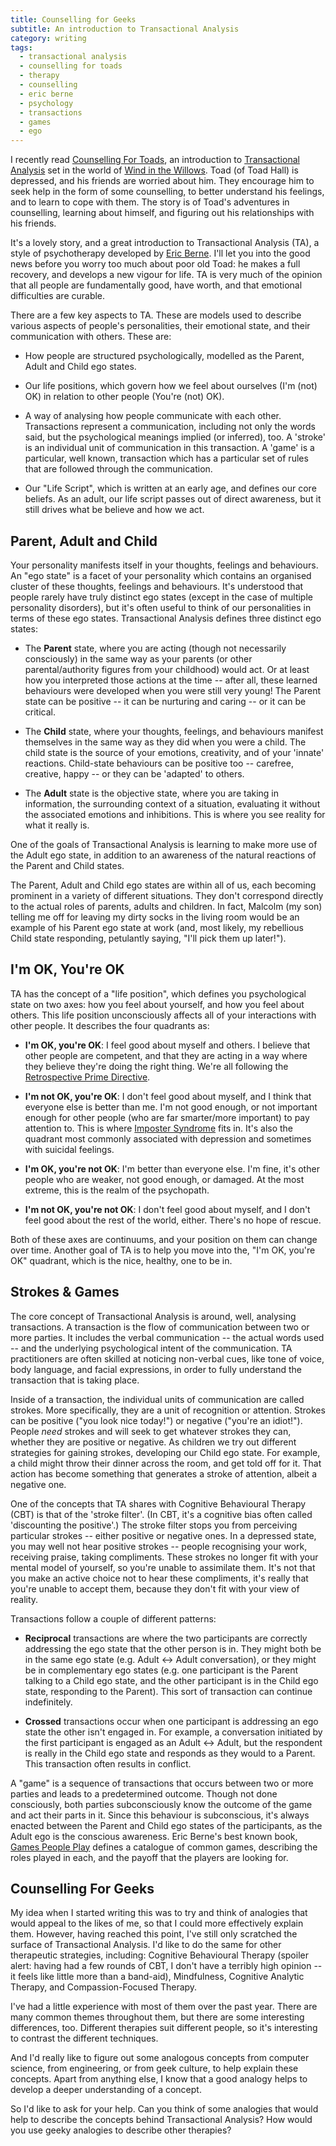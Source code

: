 ```yaml
---
title: Counselling for Geeks
subtitle: An introduction to Transactional Analysis
category: writing
tags:
  - transactional analysis
  - counselling for toads
  - therapy
  - counselling
  - eric berne
  - psychology
  - transactions
  - games
  - ego
---
```


I recently read [Counselling For Toads][], an introduction to
[Transactional Analysis][] set in the world of [Wind in the Willows][]. Toad
(of Toad Hall) is depressed, and his friends are worried about him. They
encourage him to seek help in the form of some counselling, to better
understand his feelings, and to learn to cope with them. The story is of Toad's
adventures in counselling, learning about himself, and figuring out his
relationships with his friends.

It's a lovely story, and a great introduction to Transactional Analysis (TA), a
style of psychotherapy developed by [Eric Berne][]. I'll let you into the good
news before you worry too much about poor old Toad: he makes a full recovery,
and develops a new vigour for life. TA is very much of the opinion that all
people are fundamentally good, have worth, and that emotional difficulties are
curable.

There are a few key aspects to TA. These are models used to describe various
aspects of people's personalities, their emotional state, and their
communication with others. These are:

* How people are structured psychologically, modelled as the Parent, Adult and
  Child ego states.

* Our life positions, which govern how we feel about ourselves (I'm (not) OK)
  in relation to other people (You're (not) OK).

* A way of analysing how people communicate with each other. Transactions
  represent a communication, including not only the words said, but the
  psychological meanings implied (or inferred), too. A 'stroke' is an
  individual unit of communication in this transaction. A 'game' is a
  particular, well known, transaction which has a particular set of rules that
  are followed through the communication.

* Our "Life Script", which is written at an early age, and defines our core
  beliefs. As an adult, our life script passes out of direct awareness, but it
  still drives what be believe and how we act.


## Parent, Adult and Child

Your personality manifests itself in your thoughts, feelings and behaviours. An
"ego state" is a facet of your personality which contains an organised cluster
of these thoughts, feelings and behaviours. It's understood that people rarely
have truly distinct ego states (except in the case of multiple personality
disorders), but it's often useful to think of our personalities in terms of
these ego states. Transactional Analysis defines three distinct ego states:

* The **Parent** state, where you are acting (though not necessarily
  consciously) in the same way as your parents (or other parental/authority
  figures from your childhood) would act. Or at least how you interpreted those
  actions at the time -- after all, these learned behaviours were developed
  when you were still very young! The Parent state can be positive -- it can be
  nurturing and caring -- or it can be critical.

* The **Child** state, where your thoughts, feelings, and behaviours manifest
  themselves in the same way as they did when you were a child. The child state
  is the source of your emotions, creativity, and of your 'innate' reactions.
  Child-state behaviours can be positive too -- carefree, creative, happy -- or
  they can be 'adapted' to others.

* The **Adult** state is the objective state, where you are taking in
  information, the surrounding context of a situation, evaluating it without
  the associated emotions and inhibitions. This is where you see reality for
  what it really is.

One of the goals of Transactional Analysis is learning to make more use of the
Adult ego state, in addition to an awareness of the natural reactions of the
Parent and Child states.

The Parent, Adult and Child ego states are within all of us, each becoming
prominent in a variety of different situations. They don't correspond directly
to the actual roles of parents, adults and children. In fact, Malcolm (my son)
telling me off for leaving my dirty socks in the living room would be an
example of his Parent ego state at work (and, most likely, my rebellious Child
state responding, petulantly saying, "I'll pick them up later!").

## I'm OK, You're OK

TA has the concept of a "life position", which defines you psychological state
on two axes: how you feel about yourself, and how you feel about others. This
life position unconsciously affects all of your interactions with other people.
It describes the four quadrants as:

* **I'm OK, you're OK**: I feel good about myself and others. I believe that
  other people are competent, and that they are acting in a way where they
  believe they're doing the right thing. We're all following the
  [Retrospective Prime Directive](http://www.retrospectives.com/pages/retroPrimeDirective.html).

* **I'm not OK, you're OK**: I don't feel good about myself, and I think that
  everyone else is better than me. I'm not good enough, or not important enough
  for other people (who are far smarter/more important) to pay attention to.
  This is where [Imposter Syndrome][] fits in. It's also the quadrant most
  commonly associated with depression and sometimes with suicidal feelings.

* **I'm OK, you're not OK**: I'm better than everyone else. I'm fine, it's
  other people who are weaker, not good enough, or damaged. At the most
  extreme, this is the realm of the psychopath.

* **I'm not OK, you're not OK**: I don't feel good about myself, and I don't
  feel good about the rest of the world, either. There's no hope of rescue.

Both of these axes are continuums, and your position on them can change over
time. Another goal of TA is to help you move into the, "I'm OK, you're OK"
quadrant, which is the nice, healthy, one to be in.

## Strokes & Games

The core concept of Transactional Analysis is around, well, analysing
transactions. A transaction is the flow of communication between two or more
parties. It includes the verbal communication -- the actual words used -- and
the underlying psychological intent of the communication. TA practitioners are
often skilled at noticing non-verbal cues, like tone of voice, body language,
and facial expressions, in order to fully understand the transaction that is
taking place.

Inside of a transaction, the individual units of communication are called
strokes. More specifically, they are a unit of recognition or attention.
Strokes can be positive ("you look nice today!") or negative ("you're an
idiot!"). People *need* strokes and will seek to get whatever strokes they can,
whether they are positive or negative. As children we try out different
strategies for gaining strokes, developing our Child ego state. For example, a
child might throw their dinner across the room, and get told off for it. That
action has become something that generates a stroke of attention, albeit a
negative one.

One of the concepts that TA shares with Cognitive Behavioural Therapy (CBT) is
that of the 'stroke filter'. (In CBT, it's a cognitive bias often called
'discounting the positive'.) The stroke filter stops you from perceiving
particular strokes -- either positive or negative ones. In a depressed state,
you may well not hear positive strokes -- people recognising your work,
receiving praise, taking compliments. These strokes no longer fit with your
mental model of yourself, so you're unable to assimilate them. It's not that
you make an active choice not to hear these compliments, it's really that
you're unable to accept them, because they don't fit with your view of reality.

Transactions follow a couple of different patterns:

* **Reciprocal** transactions are where the two participants are correctly
  addressing the ego state that the other person is in. They might both be in
  the same ego state (e.g. Adult <-> Adult conversation), or they might be in
  complementary ego states (e.g. one participant is the Parent talking to a
  Child ego state, and the other participant is in the Child ego state,
  responding to the Parent). This sort of transaction can continue indefinitely.

* **Crossed** transactions occur when one participant is addressing an ego
  state the other isn't engaged in. For example, a conversation initiated by
  the first participant is engaged as an Adult <-> Adult, but the respondent is
  really in the Child ego state and responds as they would to a Parent. This transaction often results in conflict.

A "game" is a sequence of transactions that occurs between two or more parties
and leads to a predetermined outcome. Though not done consciously, both parties
subconsciously know the outcome of the game and act their parts in it. Since
this behaviour is subconscious, it's always enacted between the Parent and
Child ego states of the participants, as the Adult ego is the conscious
awareness. Eric Berne's best known book, [Games People Play][] defines a
catalogue of common games, describing the roles played in each, and the payoff
that the players are looking for.

## Counselling For Geeks

My idea when I started writing this was to try and think of analogies that
would appeal to the likes of me, so that I could more effectively explain them.
However, having reached this point, I've still only scratched the surface of
Transactional Analysis. I'd like to do the same for other therapeutic
strategies, including: Cognitive Behavioural Therapy (spoiler alert: having had
a few rounds of CBT, I don't have a terribly high opinion -- it feels like
little more than a band-aid), Mindfulness, Cognitive Analytic Therapy, and
Compassion-Focused Therapy.

I've had a little experience with most of them over the past year. There are
many common themes throughout them, but there are some interesting differences,
too. Different therapies suit different people, so it's interesting to contrast
the different techniques.

And I'd really like to figure out some analogous concepts from computer
science, from engineering, or from geek culture, to help explain these
concepts. Apart from anything else, I know that a good analogy helps to develop
a deeper understanding of a concept.

So I'd like to ask for your help. Can you think of some analogies that would
help to describe the concepts behind Transactional Analysis? How would you use
geeky analogies to describe other therapies?

[Counselling for Toads]: http://www.amazon.co.uk/gp/product/0415174295/ref=as_li_tl?ie=UTF8&camp=1634&creative=19450&creativeASIN=0415174295&linkCode=as2&tag=mathieoftheen-21&linkId=OLMMOIQQ5J7UM7GM "Counselling for Toads: A Psychological Adventure"
[Transactional Analysis]: http://www.ericberne.com/transactional-analysis/ "an introductory description of Transactional Analysis"
[Wind in the Willows]: http://www.amazon.co.uk/gp/product/1405264152/ref=as_li_tl?ie=UTF8&camp=1634&creative=19450&creativeASIN=1405264152&linkCode=as2&tag=mathieoftheen-21&linkId=7LLEWF36PACNM27P "The Wind in the Willows"
[Eric Berne]: http://www.ericberne.com "Dr. Eric Berne is the author of Games People Play, the groundbreaking book in which he introduces Games and Transactional Analysis to the world."
[Games People Play]: http://www.amazon.co.uk/gp/product/B002RI9IPG/ref=as_li_tl?ie=UTF8&camp=1634&creative=19450&creativeASIN=B002RI9IPG&linkCode=as2&tag=mathieoftheen-21&linkId=IS2G6GHLKK75GK27 "Games People Play: The Psychology of Human Relationships"
[Imposter Syndrome]: http://en.wikipedia.org/wiki/Impostor_syndrome "a psychological phenomenon in which people are unable to internalize their accomplishments."